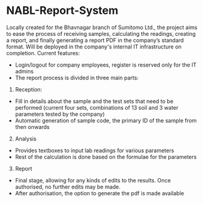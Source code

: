 # NABL-Report-System

Locally created for the Bhavnagar branch of Sumitomo Ltd., the project aims to ease the process of receiving samples, calculating the readings, creating a report, and finally generating a report PDF in the company’s standard format. Will be deployed in the company's internal IT infrastructure on completion. 
Current features:
- Login/logout for company employees, register is reserved only for the IT admins
- The report process is divided in three main parts:
1. Reception:
- Fill in details about the sample and the test sets that need to be performed (current four sets, combinations of 13 soil and 3 water parameters tested by the company)
- Automatic generation of sample code, the primary ID of the sample from then onwards
2. Analysis
- Provides textboxes to input lab readings for various parameters
- Rest of the calculation is done based on the formulae for the parameters
3. Report
- Final stage, allowing for any kinds of edits to the results. Once authorised, no further edits may be made.
- After authorisation, the option to generate the pdf is made available
